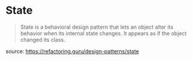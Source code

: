 # State
> State is a behavioral design pattern that lets an object alter its behavior when its internal state changes. It appears as if the object changed its class.

source: https://refactoring.guru/design-patterns/state